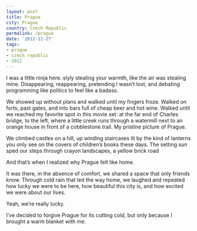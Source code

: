 ```yaml
---
layout: post
title: Prague
city: Prague
country: Czech Republic
permalink: /prague
date: '2012-11-27'
tags:
- prague
- czech republic
- 2012
---
```

I was a little ninja here. slyly stealing your warmth, like the air was stealing mine. Disappearing, reappearing,  pretending I wasn’t lost, and debating programming like politics  to feel like a badass.

We showed up without plans and walked until my fingers froze. Walked on forts, past gates, and into bars full of cheap beer and hot wine.
Walked until we reached my favorite spot in
this movie set: at the far end of Charles bridge, to the left, where a little creek runs through a watermill next to an orange house in front of a cobblestone trail. My pristine picture of Prague.

We climbed castles on a hill, up winding staircases lit by the kind of lanterns you only see on the covers of children’s books these days. The setting sun sped our steps through crayon landscapes, a yellow brick road

And that’s when I realized why Prague felt like home.

It was there, in the absence of comfort, we shared a space that only friends know. Through cold rain that led the way home, we laughed and repeated how lucky we were to be here, how beautiful this city is, and how excited we were about our lives.

Yeah, we’re really lucky.

I’ve decided to forgive Prague for its cutting cold, but only because I brought a warm blanket with me.